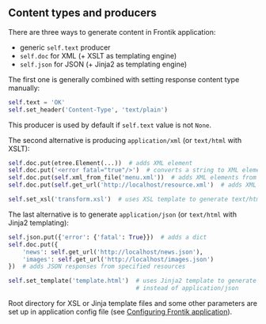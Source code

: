 ## Content types and producers

There are three ways to generate content in Frontik application:

* generic `self.text` producer
* `self.doc` for XML (+ XSLT as templating engine)
* `self.json` for JSON (+ Jinja2 as templating engine)

The first one is generally combined with setting response content type manually:

```python
self.text = 'OK'
self.set_header('Content-Type', 'text/plain')
```

This producer is used by default if `self.text` value is not `None`.

The second alternative is producing `application/xml` (or `text/html` with XSLT):

```python
self.doc.put(etree.Element(...))  # adds XML element
self.doc.put('<error fatal="true"/>')  # converts a string to XML element and adds it
self.doc.put(self.xml_from_file('menu.xml'))  # adds XML elements from file
self.doc.put(self.get_url('http://localhost/resource.xml')  # adds XML response from specified resource

self.set_xsl('transform.xsl')  # uses XSL template to generate text/html instead of application/xml
```

The last alternative is to generate `application/json` (or `text/html` with Jinja2 templating):

```python
self.json.put({'error': {'fatal': True}})  # adds a dict
self.doc.put({
    'news': self.get_url('http://localhost/news.json'),
    'images': self.get_url('http://localhost/images.json')
})  # adds JSON responses from specified resources

self.set_template('template.html')  # uses Jinja2 template to generate text/html
                                    # instead of application/json
```

Root directory for XSL or Jinja template files and some other parameters are set up in application config file
(see [Configuring Frontik application](/docs/config-app.md)).
